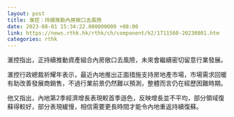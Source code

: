 ```yaml
---
layout: post
title: 滙控：持續推動內房敞口去風險
date: 2023-08-01 15:34:22.000000000 +08:00
link: https://news.rthk.hk/rthk/ch/component/k2/1711560-20230801.htm
categories: rthk
---
```


滙控指出，正持續推動資產組合內房敞口去風險，未來會繼續密切留意行業發展。

滙控行政總裁祈耀年表示，最近內地推出正面措施支持房地產市場，市場需求回暖有助改善發展商銷售，不過行業前景仍然難以預測，整體而言仍在經歷困難時期。

他又指出，內地第2季經濟增長表現較首季遜色，反映增長並不平均，部分領域復蘇得較好，部分表現緩慢，相信需要更長時間才能令內地重返持續復蘇。
